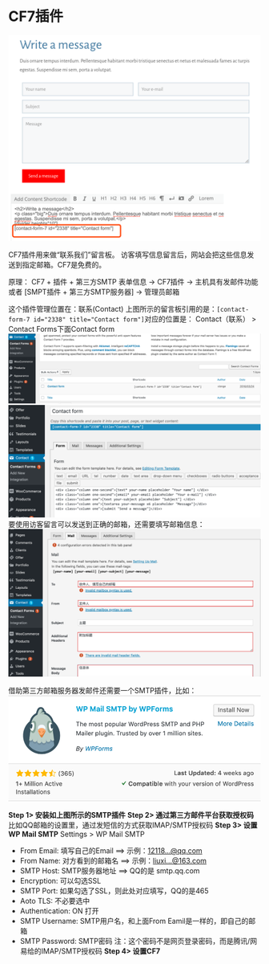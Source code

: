 # CF7插件

![](images/22.png)

CF7插件用来做“联系我们”留言板。 访客填写信息留言后，网站会把这些信息发送到指定邮箱。CF7是免费的。


原理：
CF7 + 插件 + 第三方SMTP
表单信息 -> CF7插件 -> 主机具有发邮件功能 或者 [SMPT插件 + 第三方SMTP服务器] -> 管理员邮箱

这个插件管理位置在：联系(Contact)
上图所示的留言板引用的是：`[contact-form-7 id="2338" title="Contact form"]`对应的位置是：
Contact（联系） > Contact Forms下面Contact form
![](images/23.png)
![](images/24.png)
要使用访客留言可以发送到正确的邮箱，还需要填写邮箱信息：
![](images/25.png)

借助第三方邮箱服务器发邮件还需要一个SMTP插件，比如：
![](images/26.png)

**Step 1> 安装如上图所示的SMTP插件**
**Step 2> 通过第三方邮件平台获取授权码**
比如QQ邮箱的设置里，通过发短信的方式获取IMAP/SMTP授权码
**Step 3> 设置WP Mail SMTP**
Settings > WP Mail SMTP
- From Email: 填写自己的Email ==> 示例：12118...@qq.com
- From Name: 对方看到的邮箱名 ==> 示例：liuxi...@163.com
- SMTP Host: SMTP服务器地址 ==> QQ的是 smtp.qq.com
- Encryption: 可以勾选SSL
- SMTP Port: 如果勾选了SSL，则此处对应填写，QQ的是465
- Aoto TLS: 不必要选中
- Authentication: ON 打开
- SMTP Username: SMTP用户名，和上面From Eamil是一样的，即自己的邮箱
- SMTP Password: SMTP密码 注：这个密码不是网页登录密码，而是腾讯/网易给的IMAP/SMTP授权码
**Step 4> 设置CF7**




